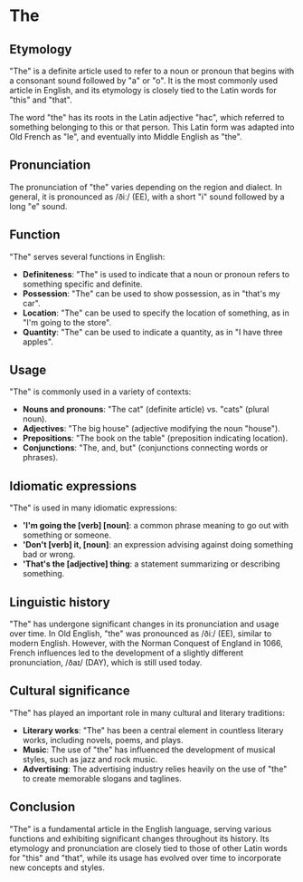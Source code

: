 # The

## Etymology

"The" is a definite article used to refer to a noun or pronoun that begins with a consonant sound followed by "a" or "o". It is the most commonly used article in English, and its etymology is closely tied to the Latin words for "this" and "that".

The word "the" has its roots in the Latin adjective "hac", which referred to something belonging to this or that person. This Latin form was adapted into Old French as "le", and eventually into Middle English as "the".

## Pronunciation

The pronunciation of "the" varies depending on the region and dialect. In general, it is pronounced as /ðiː/ (EE), with a short "i" sound followed by a long "e" sound.

## Function

"The" serves several functions in English:

* **Definiteness**: "The" is used to indicate that a noun or pronoun refers to something specific and definite.
* **Possession**: "The" can be used to show possession, as in "that's my car".
* **Location**: "The" can be used to specify the location of something, as in "I'm going to the store".
* **Quantity**: "The" can be used to indicate a quantity, as in "I have three apples".

## Usage

"The" is commonly used in a variety of contexts:

* **Nouns and pronouns**: "The cat" (definite article) vs. "cats" (plural noun).
* **Adjectives**: "The big house" (adjective modifying the noun "house").
* **Prepositions**: "The book on the table" (preposition indicating location).
* **Conjunctions**: "The, and, but" (conjunctions connecting words or phrases).

## Idiomatic expressions

"The" is used in many idiomatic expressions:

* **'I'm going the [verb] [noun]**: a common phrase meaning to go out with something or someone.
* **'Don't [verb] it, [noun]**: an expression advising against doing something bad or wrong.
* **'That's the [adjective] thing**: a statement summarizing or describing something.

## Linguistic history

"The" has undergone significant changes in its pronunciation and usage over time. In Old English, "the" was pronounced as /ðiː/ (EE), similar to modern English. However, with the Norman Conquest of England in 1066, French influences led to the development of a slightly different pronunciation, /ðaɪ/ (DAY), which is still used today.

## Cultural significance

"The" has played an important role in many cultural and literary traditions:

* **Literary works**: "The" has been a central element in countless literary works, including novels, poems, and plays.
* **Music**: The use of "the" has influenced the development of musical styles, such as jazz and rock music.
* **Advertising**: The advertising industry relies heavily on the use of "the" to create memorable slogans and taglines.

## Conclusion

"The" is a fundamental article in the English language, serving various functions and exhibiting significant changes throughout its history. Its etymology and pronunciation are closely tied to those of other Latin words for "this" and "that", while its usage has evolved over time to incorporate new concepts and styles.